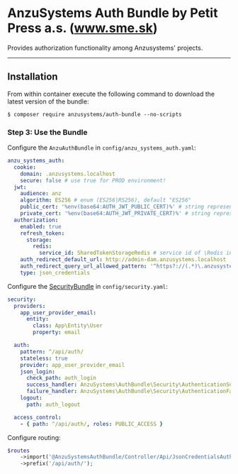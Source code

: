 AnzuSystems Auth Bundle by Petit Press a.s. (www.sme.sk)
=====

Provides authorization functionality among Anzusystems' projects.

---

## Installation

From within container execute the following command to download the latest version of the bundle:
```console
$ composer require anzusystems/auth-bundle --no-scripts
```

### Step 3: Use the Bundle

Configure the `AnzuAuthBundle` in `config/anzu_systems_auth.yaml`:

```yaml
anzu_systems_auth:
  cookie:
    domain: .anzusystems.localhost
    secure: false # use true for PROD environment!
  jwt:
    audience: anz
    algorithm: ES256 # enum (ES256|RS256), default "ES256"
    public_cert: '%env(base64:AUTH_JWT_PUBLIC_CERT)%' # string representation of a public certificate
    private_cert: '%env(base64:AUTH_JWT_PRIVATE_CERT)%' # string representation of a private certificate
  authorization:
    enabled: true
    refresh_token:
      storage:
        redis:
          service_id: SharedTokenStorageRedis # service id of \Redis instance
    auth_redirect_default_url: http://admin-dam.anzusystems.localhost
    auth_redirect_query_url_allowed_pattern: '^https?://(.*)\.anzusystems\.localhost(:\d{2,5})$'
    type: json_credentials
```

Configure the [SecurityBundle](https://symfony.com/doc/current/reference/configuration/security.html) in `config/security.yaml`:

```yaml
security:
  providers:
    app_user_provider_email:
      entity:
        class: App\Entity\User
        property: email

  auth:
    pattern: ^/api/auth/
    stateless: true
    provider: app_user_provider_email
    json_login:
      check_path: auth_login
      success_handler: AnzuSystems\AuthBundle\Security\AuthenticationSuccessHandler
      failure_handler: AnzuSystems\AuthBundle\Security\AuthenticationFailureHandler
    logout:
      path: auth_logout

  access_control:
    - { path: ^/api/auth/, roles: PUBLIC_ACCESS }
```

Configure routing:
```php
$routes
    ->import('@AnzuSystemsAuthBundle/Controller/Api/JsonCredentialsAuthController.php', type: 'attribute')
    ->prefix('/api/auth/');
```
